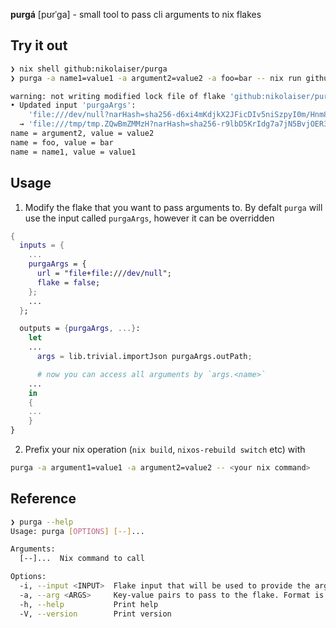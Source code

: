 **purgá** [pʊrˈɡa] - small tool to pass cli arguments to nix flakes



## Try it out

```bash
❯ nix shell github:nikolaiser/purga
❯ purga -a name1=value1 -a argument2=value2 -a foo=bar -- nix run github:nikolaiser/purga-demo

warning: not writing modified lock file of flake 'github:nikolaiser/purga-demo':
• Updated input 'purgaArgs':
    'file:///dev/null?narHash=sha256-d6xi4mKdjkX2JFicDIv5niSzpyI0m/Hnm8GGAIU04kY%3D'
  → 'file:///tmp/tmp.ZQwBmZMMzH?narHash=sha256-r9lbD5KrIdg7a7jN5BvjOER3O%2BRd3diJPlTEbb1%2Bfyk%3D'
name = argument2, value = value2
name = foo, value = bar
name = name1, value = value1
```


## Usage

1. Modify the flake that you want to pass arguments to. By defalt `purga` will use the input called `purgaArgs`, however it can be overridden
```nix
{
  inputs = {
    ...
    purgaArgs = {
      url = "file+file:///dev/null";
      flake = false;
    };
    ...
  };

  outputs = {purgaArgs, ...}: 
    let
    ...
      args = lib.trivial.importJson purgaArgs.outPath;

      # now you can access all arguments by `args.<name>`
    ...
    in 
    {
    ...
    }
}
```
2. Prefix your nix operation (`nix build`, `nixos-rebuild switch` etc) with 
```bash
purga -a argument1=value1 -a argument2=value2 -- <your nix command>
```


##  Reference

```bash
❯ purga --help
Usage: purga [OPTIONS] [--]...

Arguments:
  [--]...  Nix command to call

Options:
  -i, --input <INPUT>  Flake input that will be used to provide the arguments [default: purgaArgs]
  -a, --arg <ARGS>     Key-value pairs to pass to the flake. Format is '--arg name1=value1 --arg name2=value2'
  -h, --help           Print help
  -V, --version        Print version
```
